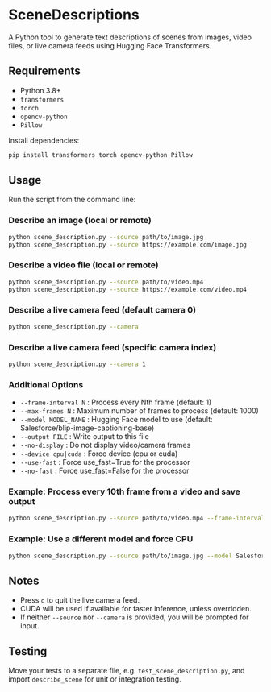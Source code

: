 # SceneDescriptions

A Python tool to generate text descriptions of scenes from images, video files, or live camera feeds using Hugging Face Transformers.

## Requirements

- Python 3.8+
- `transformers`
- `torch`
- `opencv-python`
- `Pillow`

Install dependencies:
```sh
pip install transformers torch opencv-python Pillow
```

## Usage

Run the script from the command line:

### Describe an image (local or remote)
```sh
python scene_description.py --source path/to/image.jpg
python scene_description.py --source https://example.com/image.jpg
```

### Describe a video file (local or remote)
```sh
python scene_description.py --source path/to/video.mp4
python scene_description.py --source https://example.com/video.mp4
```

### Describe a live camera feed (default camera 0)
```sh
python scene_description.py --camera
```

### Describe a live camera feed (specific camera index)
```sh
python scene_description.py --camera 1
```

### Additional Options

- `--frame-interval N` : Process every Nth frame (default: 1)
- `--max-frames N` : Maximum number of frames to process (default: 1000)
- `--model MODEL_NAME` : Hugging Face model to use (default: Salesforce/blip-image-captioning-base)
- `--output FILE` : Write output to this file
- `--no-display` : Do not display video/camera frames
- `--device cpu|cuda` : Force device (cpu or cuda)
- `--use-fast` : Force use_fast=True for the processor
- `--no-fast` : Force use_fast=False for the processor

### Example: Process every 10th frame from a video and save output
```sh
python scene_description.py --source path/to/video.mp4 --frame-interval 10 --output results.txt
```

### Example: Use a different model and force CPU
```sh
python scene_description.py --source path/to/image.jpg --model Salesforce/blip-image-captioning-large --device cpu
```

## Notes

- Press `q` to quit the live camera feed.
- CUDA will be used if available for faster inference, unless overridden.
- If neither `--source` nor `--camera` is provided, you will be prompted for input.

## Testing

Move your tests to a separate file, e.g. `test_scene_description.py`, and import `describe_scene` for unit or integration testing.
